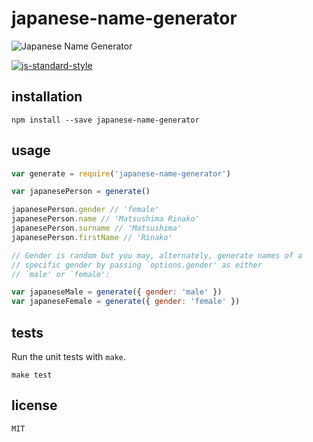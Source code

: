 # japanese-name-generator

![Japanese Name Generator](http://nd06.jxs.cz/033/857/642dda4c84_95676290_o2.jpg)

[![js-standard-style](https://cdn.rawgit.com/feross/standard/master/badge.svg)](https://github.com/feross/standard)

## installation
```
npm install --save japanese-name-generator
```

## usage
```javascript
var generate = require('japanese-name-generator')

var japanesePerson = generate()

japanesePerson.gender // 'female'
japanesePerson.name // 'Matsushima Rinako'
japanesePerson.surname // 'Matsushima'
japanesePerson.firstName // 'Rinako'

// Gender is random but you may, alternately, generate names of a
// specific gender by passing `options.gender' as either 
// `male' or `female':

var japaneseMale = generate({ gender: 'male' })
var japaneseFemale = generate({ gender: 'female' })
```

## tests
Run the unit tests with `make`.
```
make test
```

## license
`MIT`
